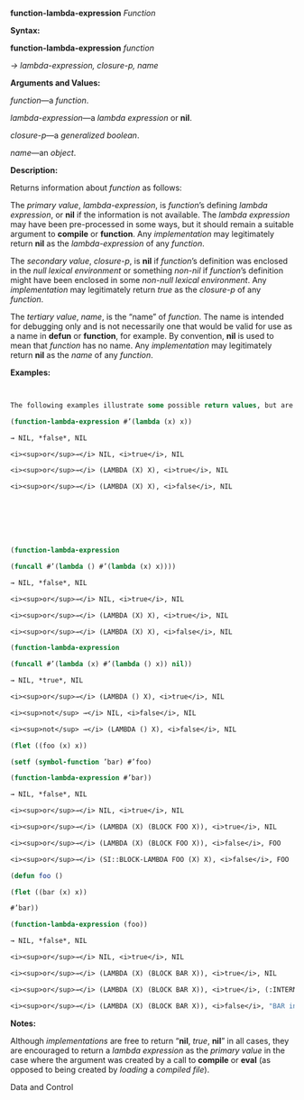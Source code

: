 **function-lambda-expression** *Function* 



**Syntax:** 



**function-lambda-expression** *function* 



*→ lambda-expression, closure-p, name* 



**Arguments and Values:** 



*function*—a *function*. 



*lambda-expression*—a *lambda expression* or **nil**. 



*closure-p*—a *generalized boolean*. 



*name*—an *object*. 



**Description:** 



Returns information about *function* as follows: 



The *primary value*, *lambda-expression*, is *function*’s defining *lambda expression*, or **nil** if the information is not available. The *lambda expression* may have been pre-processed in some ways, but it should remain a suitable argument to **compile** or **function**. Any *implementation* may legitimately return **nil** as the *lambda-expression* of any *function*. 



The *secondary value*, *closure-p*, is **nil** if *function*’s definition was enclosed in the *null lexical environment* or something *non-nil* if *function*’s definition might have been enclosed in some *non-null lexical environment*. Any *implementation* may legitimately return *true* as the *closure-p* of any *function*. 



The *tertiary value*, *name*, is the “name” of *function*. The name is intended for debugging only and is not necessarily one that would be valid for use as a name in **defun** or **function**, for example. By convention, **nil** is used to mean that *function* has no name. Any *implementation* may legitimately return **nil** as the *name* of any *function*. 



**Examples:**
```lisp
 

The following examples illustrate some possible return values, but are not intended to be exhaustive: 

(function-lambda-expression #’(lambda (x) x)) 

→ NIL, *false*, NIL 

<i><sup>or</sup>→</i> NIL, <i>true</i>, NIL 

<i><sup>or</sup>→</i> (LAMBDA (X) X), <i>true</i>, NIL 

<i><sup>or</sup>→</i> (LAMBDA (X) X), <i>false</i>, NIL 







(function-lambda-expression 

(funcall #’(lambda () #’(lambda (x) x)))) 

→ NIL, *false*, NIL 

<i><sup>or</sup>→</i> NIL, <i>true</i>, NIL 

<i><sup>or</sup>→</i> (LAMBDA (X) X), <i>true</i>, NIL 

<i><sup>or</sup>→</i> (LAMBDA (X) X), <i>false</i>, NIL 

(function-lambda-expression 

(funcall #’(lambda (x) #’(lambda () x)) nil)) 

→ NIL, *true*, NIL 

<i><sup>or</sup>→</i> (LAMBDA () X), <i>true</i>, NIL 

<i><sup>not</sup> →</i> NIL, <i>false</i>, NIL 

<i><sup>not</sup> →</i> (LAMBDA () X), <i>false</i>, NIL 

(flet ((foo (x) x)) 

(setf (symbol-function ’bar) #’foo) 

(function-lambda-expression #’bar)) 

→ NIL, *false*, NIL 

<i><sup>or</sup>→</i> NIL, <i>true</i>, NIL 

<i><sup>or</sup>→</i> (LAMBDA (X) (BLOCK FOO X)), <i>true</i>, NIL 

<i><sup>or</sup>→</i> (LAMBDA (X) (BLOCK FOO X)), <i>false</i>, FOO 

<i><sup>or</sup>→</i> (SI::BLOCK-LAMBDA FOO (X) X), <i>false</i>, FOO 

(defun foo () 

(flet ((bar (x) x)) 

#’bar)) 

(function-lambda-expression (foo)) 

→ NIL, *false*, NIL 

<i><sup>or</sup>→</i> NIL, <i>true</i>, NIL 

<i><sup>or</sup>→</i> (LAMBDA (X) (BLOCK BAR X)), <i>true</i>, NIL 

<i><sup>or</sup>→</i> (LAMBDA (X) (BLOCK BAR X)), <i>true</i>, (:INTERNAL FOO 0 BAR) 

<i><sup>or</sup>→</i> (LAMBDA (X) (BLOCK BAR X)), <i>false</i>, "BAR in FOO" 


```
**Notes:** 



Although *implementations* are free to return “**nil**, *true*, **nil**” in all cases, they are encouraged to return a *lambda expression* as the *primary value* in the case where the argument was created by a call to **compile** or **eval** (as opposed to being created by *loading* a *compiled file*). 



Data and Control 











